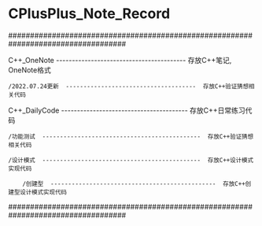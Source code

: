 # CPlusPlus_Note_Record

###################################################################################

C++_OneNote  -----------------------------------------  存放C++笔记, OneNote格式

    /2022.07.24更新  -------------------------------------  存放C++验证猜想相关代码
    
C++_DailyCode  ----------------------------------------  存放C++日常练习代码

    /功能测试  ---------------------------------------------  存放C++验证猜想相关代码
    
    /设计模式  ---------------------------------------------  存放C++设计模式实现代码
    
        /创建型  -----------------------------------------------  存放C++创建型设计模式实现代码	

###################################################################################

